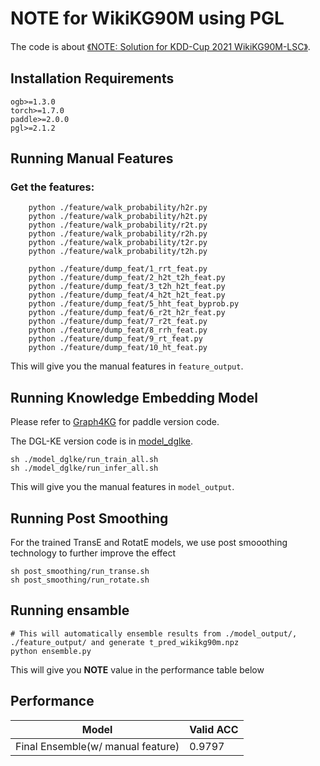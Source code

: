 # NOTE for WikiKG90M using PGL

The code is about [《NOTE: Solution for KDD-Cup 2021 WikiKG90M-LSC》](./NOTE__SOLUTION_FOR_KDD_CUP_2021_WikiKG90M_LSC.pdf). 

## Installation Requirements

```
ogb>=1.3.0
torch>=1.7.0
paddle>=2.0.0
pgl>=2.1.2
```

## Running Manual Features

### Get the features:

```
    python ./feature/walk_probability/h2r.py
    python ./feature/walk_probability/h2t.py
    python ./feature/walk_probability/r2t.py
    python ./feature/walk_probability/r2h.py
    python ./feature/walk_probability/t2r.py
    python ./feature/walk_probability/t2h.py

    python ./feature/dump_feat/1_rrt_feat.py
    python ./feature/dump_feat/2_h2t_t2h_feat.py
    python ./feature/dump_feat/3_t2h_h2t_feat.py
    python ./feature/dump_feat/4_h2t_h2t_feat.py
    python ./feature/dump_feat/5_hht_feat_byprob.py
    python ./feature/dump_feat/6_r2t_h2r_feat.py
    python ./feature/dump_feat/7_r2t_feat.py
    python ./feature/dump_feat/8_rrh_feat.py
    python ./feature/dump_feat/9_rt_feat.py
    python ./feature/dump_feat/10_ht_feat.py
```
This will give you the manual features in `feature_output`.

## Running Knowledge Embedding Model

Please refer to [Graph4KG](https://github.com/PaddlePaddle/PGL/tree/main/apps/Graph4KG) for paddle version code.

The DGL-KE version code is in [model_dglke](https://github.com/WeiyueSu/PGL/tree/wikikg90m-dglke/examples/kddcup2021/WikiKG90M/model_dglke).
```
sh ./model_dglke/run_train_all.sh
sh ./model_dglke/run_infer_all.sh
```
This will give you the manual features in `model_output`.

## Running Post Smoothing
For the trained TransE and RotatE models, we use post smooothing technology to further improve the effect
```
sh post_smoothing/run_transe.sh
sh post_smoothing/run_rotate.sh
```

## Running ensamble

```
# This will automatically ensemble results from ./model_output/, ./feature_output/ and generate t_pred_wikikg90m.npz
python ensemble.py
```
This will give you **NOTE** value in the performance table below 

## Performance

| Model       |  Valid ACC | 
| ----------- | ---------------| 
| Final Ensemble(w/ manual feature) | 0.9797      |
